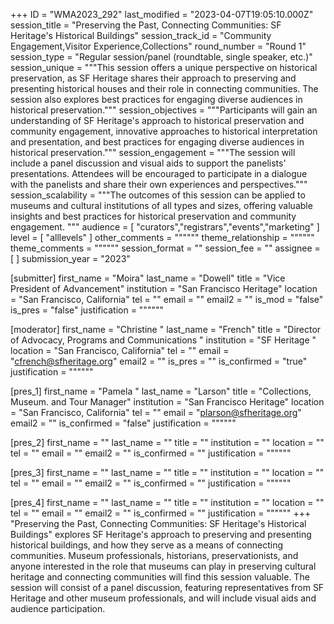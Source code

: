 +++
ID = "WMA2023_292"
last_modified = "2023-04-07T19:05:10.000Z"
session_title = "Preserving the Past, Connecting Communities: SF Heritage's Historical Buildings"
session_track_id = "Community Engagement,Visitor Experience,Collections"
round_number = "Round 1"
session_type = "Regular session/panel (roundtable, single speaker, etc.)"
session_unique = """This session offers a unique perspective on historical preservation, as SF Heritage shares their approach to preserving and presenting historical houses and their role in connecting communities. The session also explores best practices for engaging diverse audiences in historical preservation."""
session_objectives = """Participants will gain an understanding of SF Heritage's approach to historical preservation and community engagement, innovative approaches to historical interpretation and presentation, and best practices for engaging diverse audiences in historical preservation."""
session_engagement = """The session will include a panel discussion and visual aids to support the panelists' presentations. Attendees will be encouraged to participate in a dialogue with the panelists and share their own experiences and perspectives."""
session_scalability = """The outcomes of this session can be applied to museums and cultural institutions of all types and sizes, offering valuable insights and best practices for historical preservation and community engagement.
"""
audience = [ "curators","registrars","events","marketing" ]
level = [ "alllevels" ]
other_comments = """"""
theme_relationship = """"""
theme_comments = """"""
session_format = ""
session_fee = ""
assignee = [  ]
submission_year = "2023"

[submitter]
first_name = "Moira"
last_name = "Dowell"
title = "Vice President of Advancement"
institution = "San Francisco Heritage"
location = "San Francisco, California"
tel = ""
email = ""
email2 = ""
is_mod = "false"
is_pres = "false"
justification = """"""

[moderator]
first_name = "Christine "
last_name = "French"
title = "Director of Advocacy, Programs and Communications "
institution = "SF Heritage "
location = "San Francisco, California"
tel = ""
email = "cfrench@sfheritage.org"
email2 = ""
is_pres = ""
is_confirmed = "true"
justification = """"""

[pres_1]
first_name = "Pamela "
last_name = "Larson"
title = "Collections, Museum. and Tour Manager"
institution = "San Francisco Heritage"
location = "San Francisco, California"
tel = ""
email = "plarson@sfheritage.org"
email2 = ""
is_confirmed = "false"
justification = """"""

[pres_2]
first_name = ""
last_name = ""
title = ""
institution = ""
location = ""
tel = ""
email = ""
email2 = ""
is_confirmed = ""
justification = """"""

[pres_3]
first_name = ""
last_name = ""
title = ""
institution = ""
location = ""
tel = ""
email = ""
email2 = ""
is_confirmed = ""
justification = """"""

[pres_4]
first_name = ""
last_name = ""
title = ""
institution = ""
location = ""
tel = ""
email = ""
email2 = ""
is_confirmed = ""
justification = """"""
+++
"Preserving the Past, Connecting Communities: SF Heritage's Historical Buildings" explores SF Heritage's approach to preserving and presenting historical buildings, and how they serve as a means of connecting communities. Museum professionals, historians, preservationists, and anyone interested in the role that museums can play in preserving cultural heritage and connecting communities will find this session valuable. The session will consist of a panel discussion, featuring representatives from SF Heritage and other museum professionals, and will include visual aids and audience participation.

